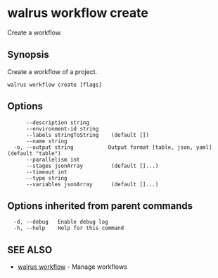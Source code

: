 # walrus workflow create

Create a workflow.

## Synopsis

Create a workflow of a project.

```
walrus workflow create [flags]
```

## Options

```
      --description string      
      --environment-id string   
      --labels stringToString    (default [])
      --name string             
  -o, --output string           Output format [table, json, yaml] (default "table")
      --parallelism int         
      --stages jsonArray         (default []...)
      --timeout int             
      --type string             
      --variables jsonArray      (default []...)
```

## Options inherited from parent commands

```
  -d, --debug   Enable debug log
  -h, --help    Help for this command
```

## SEE ALSO

* [walrus workflow](walrus_workflow)	 - Manage workflows

